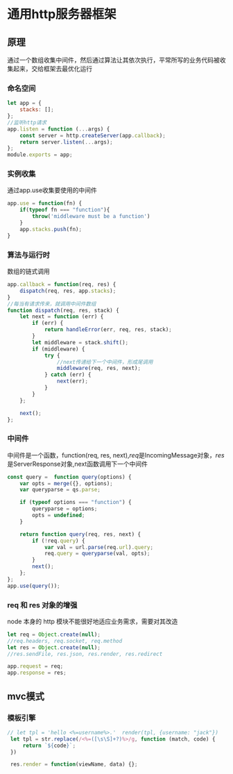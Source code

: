 # 通用http服务器框架

## 原理

通过一个数组收集中间件，然后通过算法让其依次执行，平常所写的业务代码被收集起来，交给框架去最优化运行

### 命名空间

```js
let app = {
    stacks: [];
};
//监听http请求
app.listen = function (...args) {
    const server = http.createServer(app.callback);
    return server.listen(...args);
};
module.exports = app;
```

### 实例收集

通过app.use收集要使用的中间件

```js
app.use = function(fn) {
    if(typeof fn === "function"){
        throw('middleware must be a function')
    }
    app.stacks.push(fn);
}
```

### 算法与运行时

数组的链式调用

```js
app.callback = function(req, res) {
    dispatch(req, res, app.stacks);
}
//每当有请求传来，就调用中间件数组
function dispatch(req, res, stack) {
    let next = function (err) {
        if (err) {
            return handleError(err, req, res, stack);
        }
        let middleware = stack.shift();
        if (middleware) {
            try {
                //next传递给下一个中间件，形成尾调用
                middleware(req, res, next);
            } catch (err) {
                next(err);
            }
        }
    };

    next();
};
```

### 中间件

中间件是一个函数，function(req, res, next),*req*是IncomingMessage对象，*res*是ServerResponse对象,next函数调用下一个中间件

```js
const query =  function query(options) {
    var opts = merge({}, options);
    var queryparse = qs.parse;

    if (typeof options === "function") {
        queryparse = options;
        opts = undefined;
    }

    return function query(req, res, next) {
        if (!req.query) {
            var val = url.parse(req.url).query;
            req.query = queryparse(val, opts);
        }
        next();
    };
};
app.use(query());
```

### req 和 res 对象的增强

node 本身的 http 模块不能很好地适应业务需求，需要对其改造

```js
let req = Object.create(null);
//req.headers, req.socket, req.method
let res = Object.create(null);
//res.sendFile, res.json, res.render, res.redirect

app.request = req;
app.response = res;
```

## mvc模式

### 模板引擎

```js
// let tpl = 'hello <%=username%>.'  render(tpl, {username: "jack"})
 let tpl = str.replace(/<%=([\s\S]+?)%>/g, function (match, code) {
     return `${code}`;
 })

 res.render = function(viewName, data) {};
```